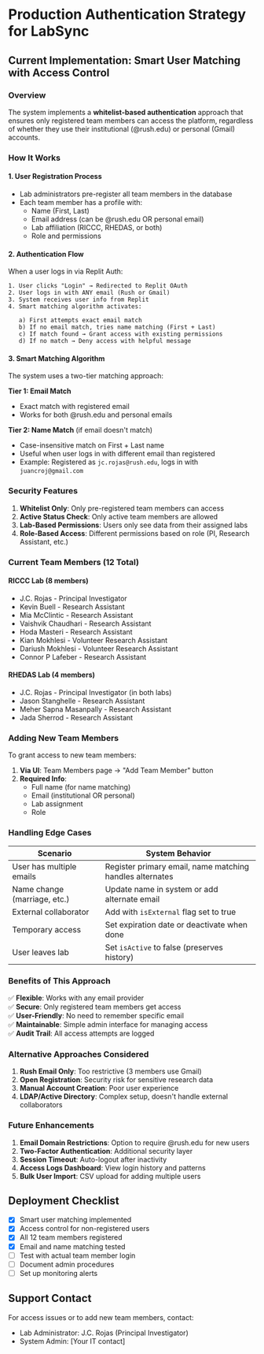 # Production Authentication Strategy for LabSync

## Current Implementation: Smart User Matching with Access Control

### Overview
The system implements a **whitelist-based authentication** approach that ensures only registered team members can access the platform, regardless of whether they use their institutional (@rush.edu) or personal (Gmail) accounts.

### How It Works

#### 1. **User Registration Process**
- Lab administrators pre-register all team members in the database
- Each team member has a profile with:
  - Name (First, Last)
  - Email address (can be @rush.edu OR personal email)
  - Lab affiliation (RICCC, RHEDAS, or both)
  - Role and permissions

#### 2. **Authentication Flow**
When a user logs in via Replit Auth:

```
1. User clicks "Login" → Redirected to Replit OAuth
2. User logs in with ANY email (Rush or Gmail)
3. System receives user info from Replit
4. Smart matching algorithm activates:
   
   a) First attempts exact email match
   b) If no email match, tries name matching (First + Last)
   c) If match found → Grant access with existing permissions
   d) If no match → Deny access with helpful message
```

#### 3. **Smart Matching Algorithm**
The system uses a two-tier matching approach:

**Tier 1: Email Match**
- Exact match with registered email
- Works for both @rush.edu and personal emails

**Tier 2: Name Match** (if email doesn't match)
- Case-insensitive match on First + Last name
- Useful when user logs in with different email than registered
- Example: Registered as `jc.rojas@rush.edu`, logs in with `juancroj@gmail.com`

### Security Features

1. **Whitelist Only**: Only pre-registered team members can access
2. **Active Status Check**: Only active team members are allowed
3. **Lab-Based Permissions**: Users only see data from their assigned labs
4. **Role-Based Access**: Different permissions based on role (PI, Research Assistant, etc.)

### Current Team Members (12 Total)

#### RICCC Lab (8 members)
- J.C. Rojas - Principal Investigator
- Kevin Buell - Research Assistant  
- Mia McClintic - Research Assistant
- Vaishvik Chaudhari - Research Assistant
- Hoda Masteri - Research Assistant
- Kian Mokhlesi - Volunteer Research Assistant
- Dariush Mokhlesi - Volunteer Research Assistant
- Connor P Lafeber - Research Assistant

#### RHEDAS Lab (4 members)
- J.C. Rojas - Principal Investigator (in both labs)
- Jason Stanghelle - Research Assistant
- Meher Sapna Masanpally - Research Assistant
- Jada Sherrod - Research Assistant

### Adding New Team Members

To grant access to new team members:

1. **Via UI**: Team Members page → "Add Team Member" button
2. **Required Info**:
   - Full name (for name matching)
   - Email (institutional OR personal)
   - Lab assignment
   - Role

### Handling Edge Cases

| Scenario | System Behavior |
|----------|----------------|
| User has multiple emails | Register primary email, name matching handles alternates |
| Name change (marriage, etc.) | Update name in system or add alternate email |
| External collaborator | Add with `isExternal` flag set to true |
| Temporary access | Set expiration date or deactivate when done |
| User leaves lab | Set `isActive` to false (preserves history) |

### Benefits of This Approach

✅ **Flexible**: Works with any email provider  
✅ **Secure**: Only registered team members get access  
✅ **User-Friendly**: No need to remember specific email  
✅ **Maintainable**: Simple admin interface for managing access  
✅ **Audit Trail**: All access attempts are logged  

### Alternative Approaches Considered

1. **Rush Email Only**: Too restrictive (3 members use Gmail)
2. **Open Registration**: Security risk for sensitive research data
3. **Manual Account Creation**: Poor user experience
4. **LDAP/Active Directory**: Complex setup, doesn't handle external collaborators

### Future Enhancements

1. **Email Domain Restrictions**: Option to require @rush.edu for new users
2. **Two-Factor Authentication**: Additional security layer
3. **Session Timeout**: Auto-logout after inactivity
4. **Access Logs Dashboard**: View login history and patterns
5. **Bulk User Import**: CSV upload for adding multiple users

## Deployment Checklist

- [x] Smart user matching implemented
- [x] Access control for non-registered users
- [x] All 12 team members registered
- [x] Email and name matching tested
- [ ] Test with actual team member login
- [ ] Document admin procedures
- [ ] Set up monitoring alerts

## Support Contact

For access issues or to add new team members, contact:
- Lab Administrator: J.C. Rojas (Principal Investigator)
- System Admin: [Your IT contact]